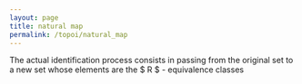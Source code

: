 ```yaml
---
layout: page
title: natural map
permalink: /topoi/natural_map
---
```

The actual identification process consists in passing from the original set to a new set whose elements are the $ R $ - equivalence classes

